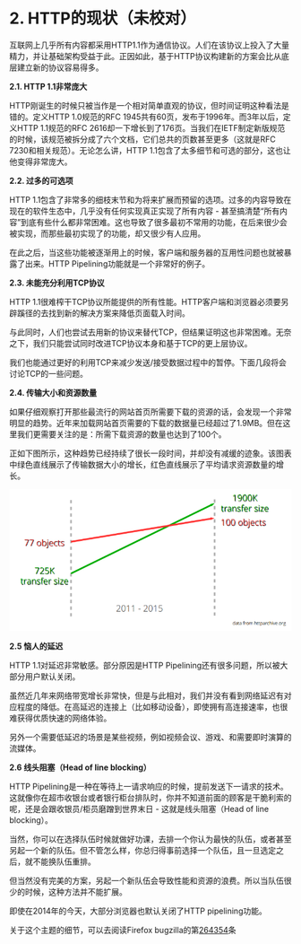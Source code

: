 # 2. HTTP的现状（未校对）

互联网上几乎所有内容都采用HTTP1.1作为通信协议。人们在该协议上投入了大量精力，并让基础架构受益于此。正因如此，基于HTTP协议构建新的方案会比从底层建立新的协议容易得多。

**2.1. HTTP 1.1非常庞大**

HTTP刚诞生的时候只被当作是一个相对简单直观的协议，但时间证明这种看法是错的。定义HTTP 1.0规范的RFC 1945共有60页，发布于1996年。而3年以后，定义HTTP 1.1规范的RFC 2616却一下增长到了176页。当我们在IETF制定新版规范的时候，该规范被拆分成了六个文档，它们总共的页数甚至更多（这就是RFC 7230和相关规范）。无论怎么讲，HTTP 1.1包含了太多细节和可选的部分，这也让他变得非常庞大。


**2.2. 过多的可选项**

HTTP 1.1包含了非常多的细枝末节和为将来扩展而预留的选项。过多的内容导致在现在的软件生态中，几乎没有任何实现真正实现了所有内容 - 甚至搞清楚“所有内容”到底有些什么都非常困难。这也导致了很多最初不常用的功能，在后来很少会被实现，而那些最初实现了的功能，却又很少有人应用。

在此之后，当这些功能被逐渐用上的时候，客户端和服务器的互用性问题也就被暴露了出来。HTTP Pipelining功能就是一个非常好的例子。

**2.3. 未能充分利用TCP协议**
  
HTTP 1.1很难榨干TCP协议所能提供的所有性能。HTTP客户端和浏览器必须要另辟蹊径的去找到新的解决方案来降低页面载入时间。

与此同时，人们也尝试去用新的协议来替代TCP，但结果证明这也非常困难。无奈之下，我们只能尝试同时改进TCP协议本身和基于TCP的更上层协议。

我们也能通过更好的利用TCP来减少发送/接受数据过程中的暂停。下面几段将会讨论TCP的一些问题。
  
**2.4. 传输大小和资源数量**

如果仔细观察打开那些最流行的网站首页所需要下载的资源的话，会发现一个非常明显的趋势。近年来加载网站首页需要的下载的数据量已经超过了1.9MB。但在这里我们更需要关注的是：所需下载资源的数量也达到了100个。

正如下图所示，这种趋势已经持续了很长一段时间，并却没有减缓的迹象。该图表中绿色直线展示了传输数据大小的增长，红色直线展示了平均请求资源数量的增长。

![](trend.png)

**2.5 恼人的延迟**

HTTP 1.1对延迟非常敏感。部分原因是HTTP Pipelining还有很多问题，所以被大部分用户默认关闭。

虽然近几年来网络带宽增长非常快，但是与此相对，我们并没有看到网络延迟有对应程度的降低。在高延迟的连接上（比如移动设备），即使拥有高连接速率，也很难获得优质快速的网络体验。

另外一个需要低延迟的场景是某些视频，例如视频会议、游戏、和需要即时演算的流媒体。

**2.6 线头阻塞（Head of line blocking）**
  
HTTP Pipelining是一种在等待上一请求响应的时候，提前发送下一请求的技术。这就像你在超市收银台或者银行柜台排队时，你并不知道前面的顾客是干脆利索的呢，还是会跟收银员/柜员磨蹭到世界末日 - 这就是线头阻塞（Head of line blocking）。

当然，你可以在选择队伍时候就做好功课，去排一个你认为最快的队伍，或者甚至另起一个新的队伍。但不管怎么样，你总归得事前选择一个队伍，且一旦选定之后，就不能换队伍重排。

但当然没有完美的方案，另起一个新队伍会导致性能和资源的浪费。所以当队伍很少的时候，这种方法并不能扩展。

即使在2014年的今天，大部分浏览器也默认关闭了HTTP pipelining功能。

关于这个主题的细节，可以去阅读Firefox bugzilla的第[264354](https://bugzilla.mozilla.org/show_bug.cgi?id=264354)条
  